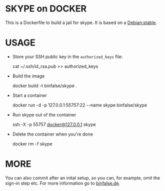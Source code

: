 # SKYPE on DOCKER

This is a Dockerfile to build a jail for skype. It is based on a [Debian:stable](https://hub.docker.com/_/debian/).

# USAGE

* Store your SSH public key in the `authorized_keys` file:

    cat ~/.ssh/id_rsa.pub >> authorized_keys

* Build the image

    docker build -t binfalse/skype .

* Start a container

    docker run -d -p 127.0.0.1:55757:22 --name skype binfalse/skype

* Run skype out of the container

    ssh -X -p 55757 docker@127.0.0.1 skype

* Delete the container when you're done

    docker rm -f skype

# MORE

You can also commit after an inital setup, so you can, for example, omit the sign-in step etc. For more information go to [binfalse.de](http://binfalse.de).


